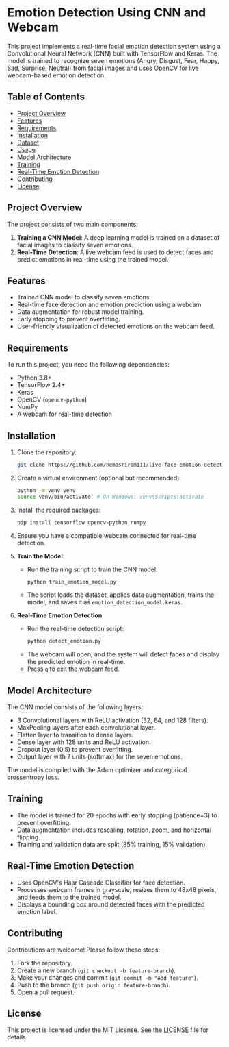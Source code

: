 # Emotion Detection Using CNN and Webcam

This project implements a real-time facial emotion detection system using a Convolutional Neural Network (CNN) built with TensorFlow and Keras. The model is trained to recognize seven emotions (Angry, Disgust, Fear, Happy, Sad, Surprise, Neutral) from facial images and uses OpenCV for live webcam-based emotion detection.

## Table of Contents
- [Project Overview](#project-overview)
- [Features](#features)
- [Requirements](#requirements)
- [Installation](#installation)
- [Dataset](#dataset)
- [Usage](#usage)
- [Model Architecture](#model-architecture)
- [Training](#training)
- [Real-Time Emotion Detection](#real-time-emotion-detection)
- [Contributing](#contributing)
- [License](#license)

## Project Overview
The project consists of two main components:
1. **Training a CNN Model**: A deep learning model is trained on a dataset of facial images to classify seven emotions.
2. **Real-Time Detection**: A live webcam feed is used to detect faces and predict emotions in real-time using the trained model.

## Features
- Trained CNN model to classify seven emotions.
- Real-time face detection and emotion prediction using a webcam.
- Data augmentation for robust model training.
- Early stopping to prevent overfitting.
- User-friendly visualization of detected emotions on the webcam feed.

## Requirements
To run this project, you need the following dependencies:
- Python 3.8+
- TensorFlow 2.4+
- Keras
- OpenCV (`opencv-python`)
- NumPy
- A webcam for real-time detection

## Installation
1. Clone the repository:
   ```bash
   git clone https://github.com/hemasriram111/live-face-emotion-detection
   
   ```

2. Create a virtual environment (optional but recommended):
   ```bash
   python -m venv venv
   source venv/bin/activate  # On Windows: venv\Scripts\activate
   ```

3. Install the required packages:
   ```bash
   pip install tensorflow opencv-python numpy
   ```

4. Ensure you have a compatible webcam connected for real-time detection.


1. **Train the Model**:
   - Run the training script to train the CNN model:
     ```bash
     python train_emotion_model.py
     ```
   - The script loads the dataset, applies data augmentation, trains the model, and saves it as `emotion_detection_model.keras`.

2. **Real-Time Emotion Detection**:
   - Run the real-time detection script:
     ```bash
     python detect_emotion.py
     ```
   - The webcam will open, and the system will detect faces and display the predicted emotion in real-time.
   - Press `q` to exit the webcam feed.

## Model Architecture
The CNN model consists of the following layers:
- 3 Convolutional layers with ReLU activation (32, 64, and 128 filters).
- MaxPooling layers after each convolutional layer.
- Flatten layer to transition to dense layers.
- Dense layer with 128 units and ReLU activation.
- Dropout layer (0.5) to prevent overfitting.
- Output layer with 7 units (softmax) for the seven emotions.

The model is compiled with the Adam optimizer and categorical crossentropy loss.

## Training
- The model is trained for 20 epochs with early stopping (patience=3) to prevent overfitting.
- Data augmentation includes rescaling, rotation, zoom, and horizontal flipping.
- Training and validation data are split (85% training, 15% validation).

## Real-Time Emotion Detection
- Uses OpenCV's Haar Cascade Classifier for face detection.
- Processes webcam frames in grayscale, resizes them to 48x48 pixels, and feeds them to the trained model.
- Displays a bounding box around detected faces with the predicted emotion label.

## Contributing
Contributions are welcome! Please follow these steps:
1. Fork the repository.
2. Create a new branch (`git checkout -b feature-branch`).
3. Make your changes and commit (`git commit -m "Add feature"`).
4. Push to the branch (`git push origin feature-branch`).
5. Open a pull request.

## License
This project is licensed under the MIT License. See the [LICENSE](LICENSE) file for details.
